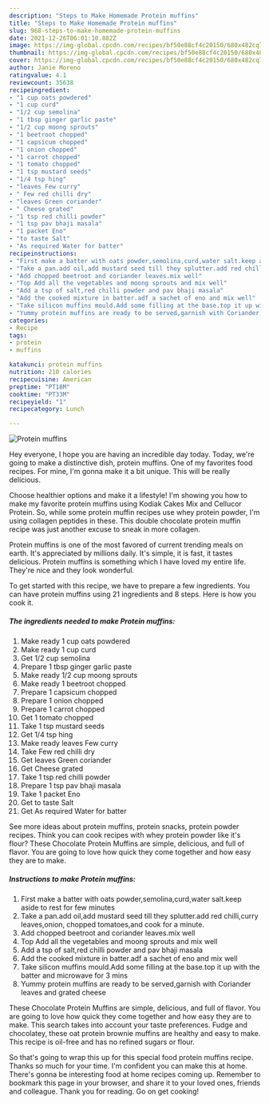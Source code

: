 ```yaml
---
description: "Steps to Make Homemade Protein muffins"
title: "Steps to Make Homemade Protein muffins"
slug: 968-steps-to-make-homemade-protein-muffins
date: 2021-12-26T06:01:10.882Z
image: https://img-global.cpcdn.com/recipes/bf50e88cf4c20150/680x482cq70/protein-muffins-recipe-main-photo.jpg
thumbnail: https://img-global.cpcdn.com/recipes/bf50e88cf4c20150/680x482cq70/protein-muffins-recipe-main-photo.jpg
cover: https://img-global.cpcdn.com/recipes/bf50e88cf4c20150/680x482cq70/protein-muffins-recipe-main-photo.jpg
author: Janie Moreno
ratingvalue: 4.1
reviewcount: 35638
recipeingredient:
- "1 cup oats powdered"
- "1 cup curd"
- "1/2 cup semolina"
- "1 tbsp ginger garlic paste"
- "1/2 cup moong sprouts"
- "1 beetroot chopped"
- "1 capsicum chopped"
- "1 onion chopped"
- "1 carrot chopped"
- "1 tomato chopped"
- "1 tsp mustard seeds"
- "1/4 tsp hing"
- "leaves Few curry"
- " Few red chilli dry"
- "leaves Green coriander"
- " Cheese grated"
- "1 tsp red chilli powder"
- "1 tsp pav bhaji masala"
- "1 packet Eno"
- "to taste Salt"
- "As required Water for batter"
recipeinstructions:
- "First make a batter with oats powder,semolina,curd,water salt.keep aside to rest for few minutes"
- "Take a pan.add oil,add mustard seed till they splutter.add red chilli,curry leaves,onion, chopped tomatoes,and cook for a minute."
- "Add chopped beetroot and coriander leaves.mix well"
- "Top Add all the vegetables and moong sprouts and mix well"
- "Add a tsp of salt,red chilli powder and pav bhaji masala"
- "Add the cooked mixture in batter.adf a sachet of eno and mix well"
- "Take silicon muffins mould.Add some filling at the base.top it up with the batter and microwave for 3 mins"
- "Yummy protein muffins are ready to be served,garnish with Coriander leaves and grated cheese"
categories:
- Recipe
tags:
- protein
- muffins

katakunci: protein muffins 
nutrition: 210 calories
recipecuisine: American
preptime: "PT18M"
cooktime: "PT33M"
recipeyield: "1"
recipecategory: Lunch

---
```



![Protein muffins](https://img-global.cpcdn.com/recipes/bf50e88cf4c20150/680x482cq70/protein-muffins-recipe-main-photo.jpg)

Hey everyone, I hope you are having an incredible day today. Today, we're going to make a distinctive dish, protein muffins. One of my favorites food recipes. For mine, I'm gonna make it a bit unique. This will be really delicious.

Choose healthier options and make it a lifestyle! I&#39;m showing you how to make my favorite protein muffins using Kodiak Cakes Mix and Cellucor Protein. So, while some protein muffin recipes use whey protein powder, I&#39;m using collagen peptides in these. This double chocolate protein muffin recipe was just another excuse to sneak in more collagen.

Protein muffins is one of the most favored of current trending meals on earth. It's appreciated by millions daily. It's simple, it is fast, it tastes delicious. Protein muffins is something which I have loved my entire life. They're nice and they look wonderful.


To get started with this recipe, we have to prepare a few ingredients. You can have protein muffins using 21 ingredients and 8 steps. Here is how you cook it.

<!--inarticleads1-->

##### The ingredients needed to make Protein muffins:

1. Make ready 1 cup oats powdered
1. Make ready 1 cup curd
1. Get 1/2 cup semolina
1. Prepare 1 tbsp ginger garlic paste
1. Make ready 1/2 cup moong sprouts
1. Make ready 1 beetroot chopped
1. Prepare 1 capsicum chopped
1. Prepare 1 onion chopped
1. Prepare 1 carrot chopped
1. Get 1 tomato chopped
1. Take 1 tsp mustard seeds
1. Get 1/4 tsp hing
1. Make ready leaves Few curry
1. Take  Few red chilli dry
1. Get leaves Green coriander
1. Get  Cheese grated
1. Take 1 tsp red chilli powder
1. Prepare 1 tsp pav bhaji masala
1. Take 1 packet Eno
1. Get to taste Salt
1. Get As required Water for batter


See more ideas about protein muffins, protein snacks, protein powder recipes. Think you can cook recipes with whey protein powder like it&#39;s flour? These Chocolate Protein Muffins are simple, delicious, and full of flavor. You are going to love how quick they come together and how easy they are to make. 

<!--inarticleads2-->

##### Instructions to make Protein muffins:

1. First make a batter with oats powder,semolina,curd,water salt.keep aside to rest for few minutes
1. Take a pan.add oil,add mustard seed till they splutter.add red chilli,curry leaves,onion, chopped tomatoes,and cook for a minute.
1. Add chopped beetroot and coriander leaves.mix well
1. Top Add all the vegetables and moong sprouts and mix well
1. Add a tsp of salt,red chilli powder and pav bhaji masala
1. Add the cooked mixture in batter.adf a sachet of eno and mix well
1. Take silicon muffins mould.Add some filling at the base.top it up with the batter and microwave for 3 mins
1. Yummy protein muffins are ready to be served,garnish with Coriander leaves and grated cheese


These Chocolate Protein Muffins are simple, delicious, and full of flavor. You are going to love how quick they come together and how easy they are to make. This search takes into account your taste preferences. Fudge and chocolatey, these oat protein brownie muffins are healthy and easy to make. This recipe is oil-free and has no refined sugars or flour. 

So that's going to wrap this up for this special food protein muffins recipe. Thanks so much for your time. I'm confident you can make this at home. There's gonna be interesting food at home recipes coming up. Remember to bookmark this page in your browser, and share it to your loved ones, friends and colleague. Thank you for reading. Go on get cooking!
